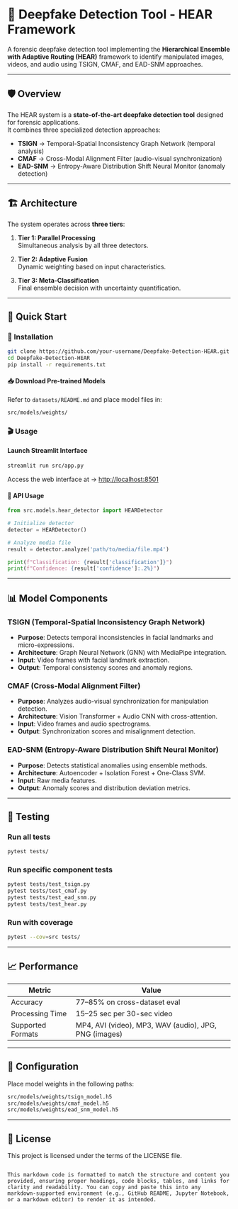 # 🚀 Deepfake Detection Tool - HEAR Framework

A forensic deepfake detection tool implementing the **Hierarchical Ensemble with Adaptive Routing (HEAR)** framework to identify manipulated images, videos, and audio using TSIGN, CMAF, and EAD-SNM approaches.

---

## 🛡️ Overview

The HEAR system is a **state-of-the-art deepfake detection tool** designed for forensic applications.  
It combines three specialized detection approaches:

- **TSIGN** → Temporal-Spatial Inconsistency Graph Network (temporal analysis)
- **CMAF** → Cross-Modal Alignment Filter (audio-visual synchronization)
- **EAD-SNM** → Entropy-Aware Distribution Shift Neural Monitor (anomaly detection)

---

## 🏗️ Architecture

The system operates across **three tiers**:

1. **Tier 1: Parallel Processing**  
   Simultaneous analysis by all three detectors.

2. **Tier 2: Adaptive Fusion**  
   Dynamic weighting based on input characteristics.

3. **Tier 3: Meta-Classification**  
   Final ensemble decision with uncertainty quantification.

---

## 🚀 Quick Start

### 🔧 Installation

```bash
git clone https://github.com/your-username/Deepfake-Detection-HEAR.git
cd Deepfake-Detection-HEAR
pip install -r requirements.txt
```

#### 📥 Download Pre-trained Models
Refer to `datasets/README.md` and place model files in:

```bash
src/models/weights/
```

### 🎬 Usage

#### Launch Streamlit Interface

```bash
streamlit run src/app.py
```

Access the web interface at → [http://localhost:8501](http://localhost:8501)

#### 🧩 API Usage

```python
from src.models.hear_detector import HEARDetector

# Initialize detector
detector = HEARDetector()

# Analyze media file
result = detector.analyze('path/to/media/file.mp4')

print(f"Classification: {result['classification']}")
print(f"Confidence: {result['confidence']:.2%}")
```

---

## 📊 Model Components

### TSIGN (Temporal-Spatial Inconsistency Graph Network)
- **Purpose**: Detects temporal inconsistencies in facial landmarks and micro-expressions.
- **Architecture**: Graph Neural Network (GNN) with MediaPipe integration.
- **Input**: Video frames with facial landmark extraction.
- **Output**: Temporal consistency scores and anomaly regions.

### CMAF (Cross-Modal Alignment Filter)
- **Purpose**: Analyzes audio-visual synchronization for manipulation detection.
- **Architecture**: Vision Transformer + Audio CNN with cross-attention.
- **Input**: Video frames and audio spectrograms.
- **Output**: Synchronization scores and misalignment detection.

### EAD-SNM (Entropy-Aware Distribution Shift Neural Monitor)
- **Purpose**: Detects statistical anomalies using ensemble methods.
- **Architecture**: Autoencoder + Isolation Forest + One-Class SVM.
- **Input**: Raw media features.
- **Output**: Anomaly scores and distribution deviation metrics.

---

## 🧪 Testing

### Run all tests

```bash
pytest tests/
```

### Run specific component tests

```bash
pytest tests/test_tsign.py
pytest tests/test_cmaf.py
pytest tests/test_ead_snm.py
pytest tests/test_hear.py
```

### Run with coverage

```bash
pytest --cov=src tests/
```

---

## 📈 Performance

| Metric              | Value                              |
|---------------------|------------------------------------|
| Accuracy            | 77–85% on cross-dataset eval       |
| Processing Time     | 15–25 sec per 30-sec video         |
| Supported Formats   | MP4, AVI (video), MP3, WAV (audio), JPG, PNG (images) |

---

## 🔧 Configuration

Place model weights in the following paths:
```bash
src/models/weights/tsign_model.h5
src/models/weights/cmaf_model.h5
src/models/weights/ead_snm_model.h5
```

---

## 📄 License

This project is licensed under the terms of the LICENSE file.
```

This markdown code is formatted to match the structure and content you provided, ensuring proper headings, code blocks, tables, and links for clarity and readability. You can copy and paste this into any markdown-supported environment (e.g., GitHub README, Jupyter Notebook, or a markdown editor) to render it as intended.
